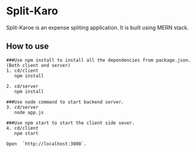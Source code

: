 # Split-Karo
Split-Karoe is an expense spliting application. It is built using MERN stack.

## How to use
```
###Use npm install to install all the dependencies from package.json. (Both client and server)
1. cd/client
   npm install
   
2. cd/server
   npm install
   
###Use node command to start backend server.
3. cd/server
   node app.js
   
###Use npm start to start the client side sever.
4. cd/client
   npm start

Open  `http://localhost:3000`.

